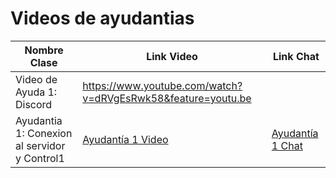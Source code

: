 # Videos de ayudantias 

| Nombre Clase | Link Video | Link Chat |
|--------------|------|------|
|Video de Ayuda 1: Discord | https://www.youtube.com/watch?v=dRVgEsRwk58&feature=youtu.be | |
|Ayudantia 1: Conexion al servidor y Control1 | [Ayudantía 1 Video](https://drive.google.com/file/d/1F3moKiABRVSUb54gTLsLNS_IcPWKrfe_/view?usp=sharing)   | [Ayudantía 1 Chat](https://drive.google.com/file/d/1Xfd6jB7ohhm3o248T9E7Ip9nZerNS0ju/view?usp=sharing) |



